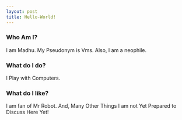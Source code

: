 ```yaml
---
layout: post
title: Hello-World!
---
```


### Who Am I?

I am Madhu.
My Pseudonym is Vms.
Also, I am a neophile.

### What do I do?

I Play with Computers.

### What do I like?

I am fan of Mr Robot.
And, Many Other Things I am not Yet Prepared to Discuss Here Yet!
